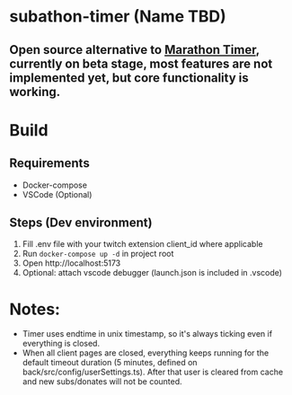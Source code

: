 # subathon-timer (Name TBD)

## Open source alternative to [Marathon Timer](https://marathontimer.herokuapp.com/), currently on beta stage, most features are not implemented yet, but core functionality is working.

# Build

## Requirements

- Docker-compose
- VSCode (Optional)

## Steps (Dev environment)

1. Fill .env file with your twitch extension client_id where applicable
2. Run `docker-compose up -d` in project root
3. Open http://localhost:5173
4. Optional: attach vscode debugger (launch.json is included in .vscode)

# Notes:

- Timer uses endtime in unix timestamp, so it's always ticking even if everything is closed.
- When all client pages are closed, everything keeps running for the default timeout duration (5 minutes, defined on back/src/config/userSettings.ts). After that user is cleared from cache and new subs/donates will not be counted.
